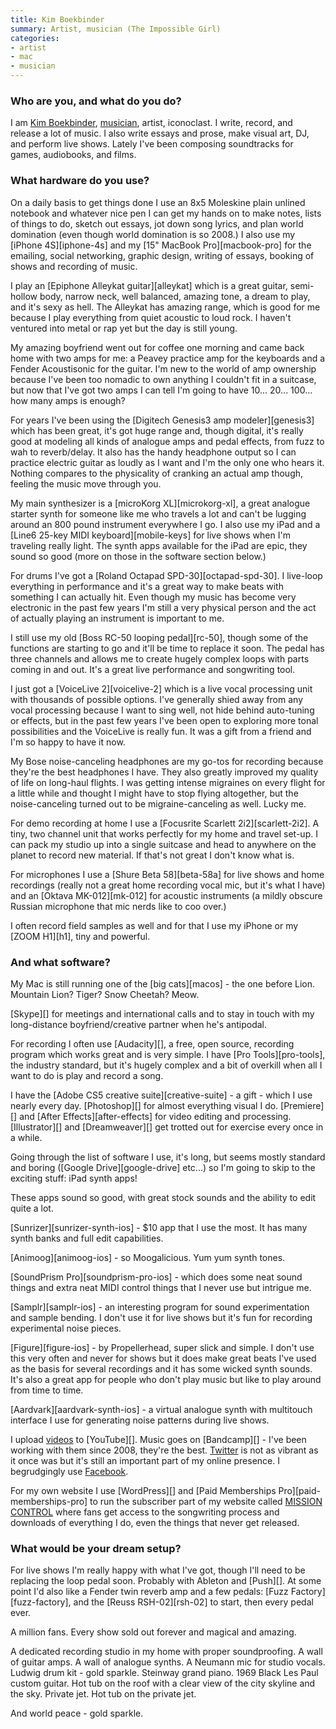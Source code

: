 ```yaml
---
title: Kim Boekbinder
summary: Artist, musician (The Impossible Girl)
categories:
- artist
- mac
- musician
---
```


### Who are you, and what do you do?

I am [Kim Boekbinder](http://www.kimboekbinder.com/ "Kim's website."), [musician](https://kimboekbinder.bandcamp.com/ "Kim's music on Bandcamp."), artist, iconoclast. I write, record, and release a lot of music. I also write essays and prose, make visual art, DJ, and perform live shows. Lately I've been composing soundtracks for games, audiobooks, and films. 

### What hardware do you use?

On a daily basis to get things done I use an 8x5 Moleskine plain unlined notebook and whatever nice pen I can get my hands on to make notes, lists of things to do, sketch out essays, jot down song lyrics, and plan world domination (even though world domination is so 2008.) I also use my [iPhone 4S][iphone-4s] and my [15" MacBook Pro][macbook-pro] for the emailing, social networking, graphic design, writing of essays, booking of shows and recording of music. 

I play an [Epiphone Alleykat guitar][alleykat] which is a great guitar, semi-hollow body, narrow neck, well balanced, amazing tone, a dream to play, and it's sexy as hell. The Alleykat has amazing range, which is good for me because I play everything from quiet acoustic to loud rock. I haven't ventured into metal or rap yet but the day is still young. 

My amazing boyfriend went out for coffee one morning and came back home with two amps for me: a Peavey practice amp for the keyboards and a Fender Acoustisonic for the guitar. I'm new to the world of amp ownership because I've been too nomadic to own anything I couldn't fit in a suitcase, but now that I've got two amps I can tell I'm going to have 10... 20... 100... how many amps is enough?

For years I've been using the [Digitech Genesis3 amp modeler][genesis3] which has been great, it's got huge range and, though digital, it's really good at modeling all kinds of analogue amps and pedal effects, from fuzz to wah to reverb/delay. It also has the handy headphone output so I can practice electric guitar as loudly as I want and I'm the only one who hears it. Nothing compares to the physicality of cranking an actual amp though, feeling the music move through you. 

My main synthesizer is a [microKorg XL][microkorg-xl], a great analogue starter synth for someone like me who travels a lot and can't be lugging around an 800 pound instrument everywhere I go. I also use my iPad and a [Line6 25-key MIDI keyboard][mobile-keys] for live shows when I'm traveling really light. The synth apps available for the iPad are epic, they sound so good (more on those in the software section below.) 

For drums I've got a [Roland Octapad SPD-30][octapad-spd-30]. I live-loop everything in performance and it's a great way to make beats with something I can actually hit. Even though my music has become very electronic in the past few years I'm still a very physical person and the act of actually playing an instrument is important to me. 

I still use my old [Boss RC-50 looping pedal][rc-50], though some of the functions are starting to go and it'll be time to replace it soon. The pedal has three channels and allows me to create hugely complex loops with parts coming in and out. It's a great live performance and songwriting tool. 

I just got a [VoiceLive 2][voicelive-2] which is a live vocal processing unit with thousands of possible options. I've generally shied away from any vocal processing because I want to sing well, not hide behind auto-tuning or effects, but in the past few years I've been open to exploring more tonal possibilities and the VoiceLive is really fun. It was a gift from a friend and I'm so happy to have it now. 

My Bose noise-canceling headphones are my go-tos for recording because they're the best headphones I have. They also greatly improved my quality of life on long-haul flights. I was getting intense migraines on every flight for a little while and thought I might have to stop flying altogether, but the noise-canceling turned out to be migraine-canceling as well. Lucky me.

For demo recording at home I use a [Focusrite Scarlett 2i2][scarlett-2i2]. A tiny, two channel unit that works perfectly for my home and travel set-up. I can pack my studio up into a single suitcase and head to anywhere on the planet to record new material. If that's not great I don't know what is.

For microphones I use a [Shure Beta 58][beta-58a] for live shows and home recordings (really not a great home recording vocal mic, but it's what I have) and an [Oktava MK-012][mk-012] for acoustic instruments (a mildly obscure Russian microphone that mic nerds like to coo over.)

I often record field samples as well and for that I use my iPhone or my [ZOOM H1][h1], tiny and powerful.

### And what software?

My Mac is still running one of the [big cats][macos] - the one before Lion. Mountain Lion? Tiger? Snow Cheetah? Meow.

[Skype][] for meetings and international calls and to stay in touch with my long-distance boyfriend/creative partner when he's antipodal.  

For recording I often use [Audacity][], a free, open source, recording program which works great and is very simple. I have [Pro Tools][pro-tools], the industry standard, but it's hugely complex and a bit of overkill when all I want to do is play and record a song. 

I have the [Adobe CS5 creative suite][creative-suite] - a gift - which I use nearly every day. [Photoshop][] for almost everything visual I do. [Premiere][] and [After Effects][after-effects] for video editing and processing. [Illustrator][] and [Dreamweaver][] get trotted out for exercise every once in a while. 

Going through the list of software I use, it's long, but seems mostly standard and boring ([Google Drive][google-drive] etc...) so I'm going to skip to the exciting stuff: iPad synth apps!

These apps sound so good, with great stock sounds and the ability to edit quite a lot. 

[Sunrizer][sunrizer-synth-ios] -  $10 app that I use the most. It has many synth banks and full edit capabilities. 

[Animoog][animoog-ios] - so Moogalicious. Yum yum synth tones. 

[SoundPrism Pro][soundprism-pro-ios] - which does some neat sound things and extra neat MIDI control things that I never use but intrigue me.

[Samplr][samplr-ios] - an interesting program for sound experimentation and sample bending. I don't use it for live shows but it's fun for recording experimental noise pieces. 

[Figure][figure-ios] - by Propellerhead, super slick and simple. I don't use this very often and never for shows but it does make great beats I've used as the basis for several recordings and it has some wicked synth sounds. It's also a great app for people who don't play music but like to play around from time to time. 

[Aardvark][aardvark-synth-ios] - a virtual analogue synth with multitouch interface I use for generating noise patterns during live shows. 

I upload [videos](https://www.youtube.com/watch?v=ENJKo5jqjUw "Kim's video for 'Stellar Alchemist' on YouTube.") to [YouTube][]. Music goes on [Bandcamp][] - I've been working with them since 2008, they're the best. [Twitter](http://www.twitter.com/kimboekbinder/ "Kim's Twitter account.") is not as vibrant as it once was but it's still an important part of my online presence. I begrudgingly use [Facebook](https://www.facebook.com/KimBoekbinderMusic "Kim's Facebook page.").

For my own website I use [WordPress][] and [Paid Memberships Pro][paid-memberships-pro] to run the subscriber part of my website called [MISSION CONTROL](http://theimpossiblegirl.com/missioncontrol/ "Kim's fan section on her site.") where fans get access to the songwriting process and downloads of everything I do, even the things that never get released.

### What would be your dream setup?

For live shows I'm really happy with what I've got, though I'll need to be replacing the loop pedal soon. Probably with Ableton and [Push][]. At some point I'd also like a Fender twin reverb amp and a few pedals: [Fuzz Factory][fuzz-factory], and the [Reuss RSH-02][rsh-02] to start, then every pedal ever. 

A million fans. Every show sold out forever and magical and amazing. 

A dedicated recording studio in my home with proper soundproofing. A wall of guitar amps. A wall of analogue synths. A Neumann mic for studio vocals. Ludwig drum kit - gold sparkle. Steinway grand piano. 1969 Black Les Paul custom guitar. Hot tub on the roof with a clear view of the city skyline and the sky. Private jet. Hot tub on the private jet.

And world peace - gold sparkle.